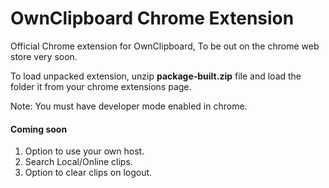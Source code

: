 # OwnClipboard Chrome Extension

Official Chrome extension for OwnClipboard, To be out on the chrome web store very soon.

To load unpacked extension, unzip **package-built.zip** file and load the folder it from your chrome extensions page.

Note: You must have developer mode enabled in chrome.

#### Coming soon
1. Option to use your own host.
2. Search Local/Online clips.
3. Option to clear clips on logout.
